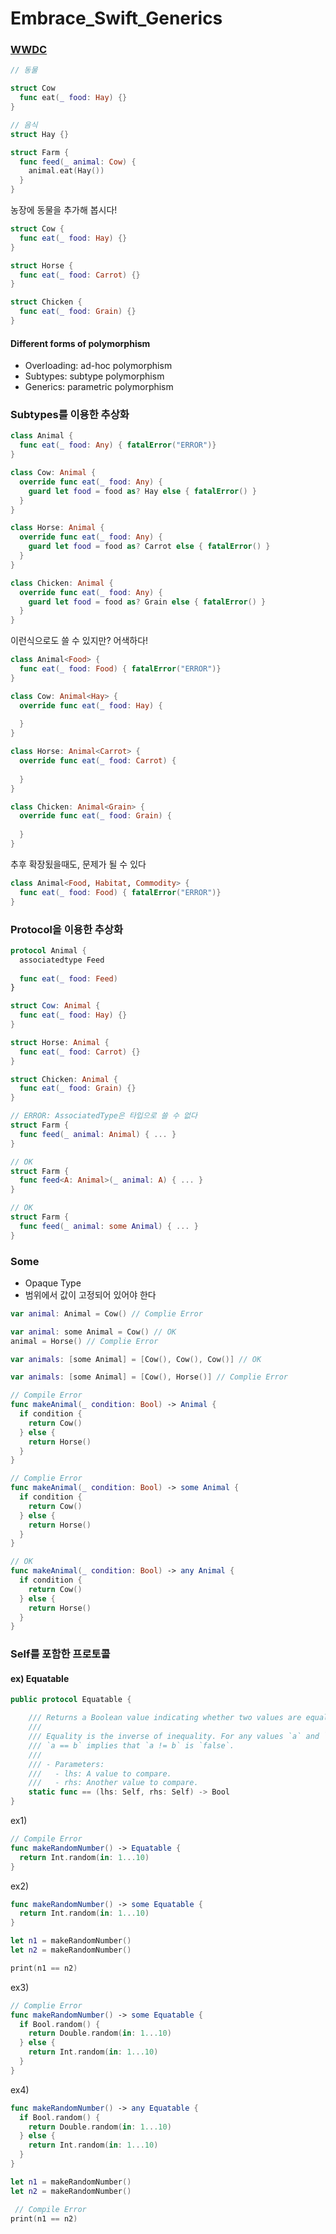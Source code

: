 # Embrace_Swift_Generics

### [WWDC](https://developer.apple.com/videos/play/wwdc2022/110352/)

```swift
// 동물

struct Cow
  func eat(_ food: Hay) {}
}

// 음식
struct Hay {}

struct Farm {
  func feed(_ animal: Cow) {
    animal.eat(Hay())
  }
}
```

농장에 동물을 추가해 봅시다!

```swift
struct Cow {
  func eat(_ food: Hay) {}
}

struct Horse {
  func eat(_ food: Carrot) {}
}

struct Chicken {
  func eat(_ food: Grain) {}
}
```

#### Different forms of polymorphism

- Overloading: ad-hoc polymorphism
- Subtypes: subtype polymorphism
- Generics: parametric polymorphism


### Subtypes를 이용한 추상화

```swift
class Animal {
  func eat(_ food: Any) { fatalError("ERROR")}
}

class Cow: Animal {
  override func eat(_ food: Any) {
    guard let food = food as? Hay else { fatalError() }
  }
}

class Horse: Animal {
  override func eat(_ food: Any) {
    guard let food = food as? Carrot else { fatalError() }
  }
}

class Chicken: Animal {
  override func eat(_ food: Any) {
    guard let food = food as? Grain else { fatalError() }
  }
}
```

이런식으로도 쓸 수 있지만? 어색하다!

```swift
class Animal<Food> {
  func eat(_ food: Food) { fatalError("ERROR")}
}

class Cow: Animal<Hay> {
  override func eat(_ food: Hay) {
    
  }
}

class Horse: Animal<Carrot> {
  override func eat(_ food: Carrot) {
    
  }
}

class Chicken: Animal<Grain> {
  override func eat(_ food: Grain) {
    
  }
}
```

추후 확장됬을때도, 문제가 될 수 있다

```swift
class Animal<Food, Habitat, Commodity> {
  func eat(_ food: Food) { fatalError("ERROR")}
}

```

### Protocol을 이용한 추상화


```swift
protocol Animal {
  associatedtype Feed
  
  func eat(_ food: Feed)
}

struct Cow: Animal {
  func eat(_ food: Hay) {}
}

struct Horse: Animal {
  func eat(_ food: Carrot) {}
}

struct Chicken: Animal {
  func eat(_ food: Grain) {}
}
```

```swift
// ERROR: AssociatedType은 타입으로 쓸 수 없다
struct Farm {
  func feed(_ animal: Animal) { ... }
}

// OK
struct Farm {
  func feed<A: Animal>(_ animal: A) { ... }
}

// OK
struct Farm {
  func feed(_ animal: some Animal) { ... }
}
```

### Some

- Opaque Type
- 범위에서 값이 고정되어 있어야 한다

```swift
var animal: Animal = Cow() // Complie Error

var animal: some Animal = Cow() // OK
animal = Horse() // Complie Error

var animals: [some Animal] = [Cow(), Cow(), Cow()] // OK

var animals: [some Animal] = [Cow(), Horse()] // Complie Error
```

```swift
// Compile Error
func makeAnimal(_ condition: Bool) -> Animal {
  if condition {
    return Cow()
  } else {
    return Horse()
  }
}

// Complie Error
func makeAnimal(_ condition: Bool) -> some Animal {
  if condition {
    return Cow()
  } else {
    return Horse()
  }
}

// OK
func makeAnimal(_ condition: Bool) -> any Animal {
  if condition {
    return Cow()
  } else {
    return Horse()
  }
}
```

### Self를 포함한 프로토콜

#### ex) Equatable

```swift
public protocol Equatable {

    /// Returns a Boolean value indicating whether two values are equal.
    ///
    /// Equality is the inverse of inequality. For any values `a` and `b`,
    /// `a == b` implies that `a != b` is `false`.
    ///
    /// - Parameters:
    ///   - lhs: A value to compare.
    ///   - rhs: Another value to compare.
    static func == (lhs: Self, rhs: Self) -> Bool
}
```

ex1)
```swift
// Compile Error
func makeRandomNumber() -> Equatable {
  return Int.random(in: 1...10)
}
```

ex2)
```swift
func makeRandomNumber() -> some Equatable {
  return Int.random(in: 1...10)
}

let n1 = makeRandomNumber()
let n2 = makeRandomNumber()

print(n1 == n2)
```

ex3)
```swift
// Complie Error
func makeRandomNumber() -> some Equatable {
  if Bool.random() {
    return Double.random(in: 1...10)
  } else {
    return Int.random(in: 1...10)
  }
}
```

ex4)
```swift
func makeRandomNumber() -> any Equatable {
  if Bool.random() {
    return Double.random(in: 1...10)
  } else {
    return Int.random(in: 1...10)
  }
}

let n1 = makeRandomNumber()
let n2 = makeRandomNumber()

 // Compile Error
print(n1 == n2)
```

